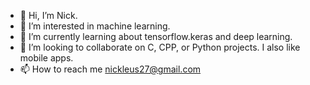 - 👋 Hi, I’m Nick.
- 👀 I’m interested in machine learning.
- 🌱 I’m currently learning about tensorflow.keras and deep learning.
- 💞️ I’m looking to collaborate on C, CPP, or Python projects. I also like mobile apps.
- 📫 How to reach me nickleus27@gmail.com

<!---
nickleus27/nickleus27 is a ✨ special ✨ repository because its `README.md` (this file) appears on your GitHub profile.
You can click the Preview link to take a look at your changes.
--->
